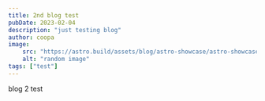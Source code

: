 ```yaml
---
title: 2nd blog test
pubDate: 2023-02-04
description: "just testing blog"
author: coopa
image:
    src: "https://astro.build/assets/blog/astro-showcase/astro-showcase-screenshot.jpg"
    alt: "random image"
tags: ["test"]
---
```


blog 2 test
